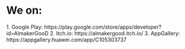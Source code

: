 
<h1>We on:</h1>
1. Google Play: https://play.google.com/store/apps/developer?id=AlmakerGooD
2. Itch.io: https://almakergood.itch.io/
3. AppGallery: https://appgallery.huawei.com/app/C105303737


